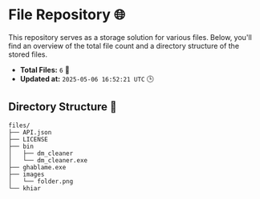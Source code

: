 # File Repository 🌐

This repository serves as a storage solution for various files. Below, you'll find an overview of the total file count and a directory structure of the stored files.

- **Total Files:** `6` 📁
- **Updated at:** `2025-05-06 16:52:21 UTC` 🕒

## Directory Structure 📂

```
files/
├── API.json
├── LICENSE
├── bin
│   ├── dm_cleaner
│   └── dm_cleaner.exe
├── ghablame.exe
├── images
│   └── folder.png
└── khiar

```